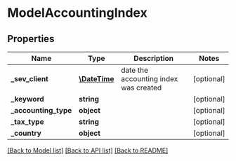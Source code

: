 # ModelAccountingIndex

## Properties
Name | Type | Description | Notes
------------ | ------------- | ------------- | -------------
**_sev_client** | [**\DateTime**](\DateTime.md) | date the accounting index was created | [optional] 
**_keyword** | **string** |  | [optional] 
**_accounting_type** | **object** |  | [optional] 
**_tax_type** | **string** |  | [optional] 
**_country** | **object** |  | [optional] 

[[Back to Model list]](../README.md#documentation-for-models) [[Back to API list]](../README.md#documentation-for-api-endpoints) [[Back to README]](../README.md)


